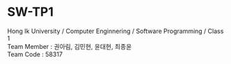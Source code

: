 # SW-TP1  
Hong Ik University / Computer Enginnering / Software Programming / Class 1  
Team Member : 권아림, 김민현, 윤대현, 최종윤  
Team Code : 58317  
